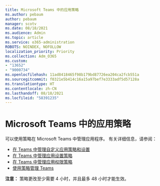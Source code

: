 ```yaml
---
title: Microsoft Teams 中的应用策略
ms.author: pebaum
author: pebaum
manager: scotv
ms.date: 08/18/2021
ms.audience: Admin
ms.topic: article
ms.service: o365-administration
ROBOTS: NOINDEX, NOFOLLOW
localization_priority: Priority
ms.collection: Adm_O365
ms.custom:
- "13652"
- "9000734"
ms.openlocfilehash: 11ad8418465f98b179bd87726ea204ca2fcb551a
ms.sourcegitcommit: f0321e5b414c16a15a97bef7e3333adf5d57128a
ms.translationtype: HT
ms.contentlocale: zh-CN
ms.lasthandoff: 08/18/2021
ms.locfileid: "58391235"
---
```

# <a name="app-policies-in-microsoft-teams"></a>Microsoft Teams 中的应用策略

可以使用策略在 Microsoft Teams 中管理应用程序。 有关详细信息，请参阅： 

- [在 Teams 中管理自定义应用策略和设置](https://docs.microsoft.com/microsoftteams/teams-custom-app-policies-and-settings)
- [在 Teams 中管理应用设置策略](https://docs.microsoft.com/microsoftteams/teams-app-setup-policies)
- [在 Teams 中管理应用权限策略](https://docs.microsoft.com/microsoftteams/teams-app-permission-policies)
- [使用策略管理 Teams](https://docs.microsoft.com/microsoftteams/manage-teams-with-policies)

**注意：** 策略更改至少需要 4 小时，并且最多 48 小时才能生效。
